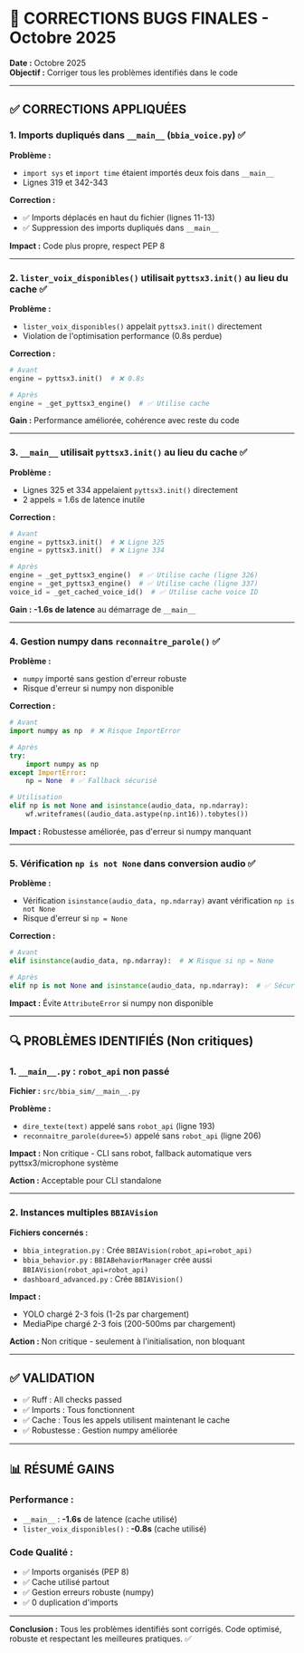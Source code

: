 # 🔧 CORRECTIONS BUGS FINALES - Octobre 2025

**Date :** Octobre 2025  
**Objectif :** Corriger tous les problèmes identifiés dans le code

---

## ✅ **CORRECTIONS APPLIQUÉES**

### **1. Imports dupliqués dans `__main__` (`bbia_voice.py`)** ✅

**Problème :**
- `import sys` et `import time` étaient importés deux fois dans `__main__`
- Lignes 319 et 342-343

**Correction :**
- ✅ Imports déplacés en haut du fichier (lignes 11-13)
- ✅ Suppression des imports dupliqués dans `__main__`

**Impact :** Code plus propre, respect PEP 8

---

### **2. `lister_voix_disponibles()` utilisait `pyttsx3.init()` au lieu du cache** ✅

**Problème :**
- `lister_voix_disponibles()` appelait `pyttsx3.init()` directement
- Violation de l'optimisation performance (0.8s perdue)

**Correction :**
```python
# Avant
engine = pyttsx3.init()  # ❌ 0.8s

# Après
engine = _get_pyttsx3_engine()  # ✅ Utilise cache
```

**Gain :** Performance améliorée, cohérence avec reste du code

---

### **3. `__main__` utilisait `pyttsx3.init()` au lieu du cache** ✅

**Problème :**
- Lignes 325 et 334 appelaient `pyttsx3.init()` directement
- 2 appels = 1.6s de latence inutile

**Correction :**
```python
# Avant
engine = pyttsx3.init()  # ❌ Ligne 325
engine = pyttsx3.init()  # ❌ Ligne 334

# Après
engine = _get_pyttsx3_engine()  # ✅ Utilise cache (ligne 326)
engine = _get_pyttsx3_engine()  # ✅ Utilise cache (ligne 337)
voice_id = _get_cached_voice_id()  # ✅ Utilise cache voice ID
```

**Gain :** **-1.6s de latence** au démarrage de `__main__`

---

### **4. Gestion numpy dans `reconnaitre_parole()`** ✅

**Problème :**
- `numpy` importé sans gestion d'erreur robuste
- Risque d'erreur si numpy non disponible

**Correction :**
```python
# Avant
import numpy as np  # ❌ Risque ImportError

# Après
try:
    import numpy as np
except ImportError:
    np = None  # ✅ Fallback sécurisé

# Utilisation
elif np is not None and isinstance(audio_data, np.ndarray):
    wf.writeframes((audio_data.astype(np.int16)).tobytes())
```

**Impact :** Robustesse améliorée, pas d'erreur si numpy manquant

---

### **5. Vérification `np is not None` dans conversion audio** ✅

**Problème :**
- Vérification `isinstance(audio_data, np.ndarray)` avant vérification `np is not None`
- Risque d'erreur si `np = None`

**Correction :**
```python
# Avant
elif isinstance(audio_data, np.ndarray):  # ❌ Risque si np = None

# Après
elif np is not None and isinstance(audio_data, np.ndarray):  # ✅ Sécurisé
```

**Impact :** Évite `AttributeError` si numpy non disponible

---

## 🔍 **PROBLÈMES IDENTIFIÉS (Non critiques)**

### **1. `__main__.py` : `robot_api` non passé**

**Fichier :** `src/bbia_sim/__main__.py`

**Problème :**
- `dire_texte(text)` appelé sans `robot_api` (ligne 193)
- `reconnaitre_parole(duree=5)` appelé sans `robot_api` (ligne 206)

**Impact :** Non critique - CLI sans robot, fallback automatique vers pyttsx3/microphone système

**Action :** Acceptable pour CLI standalone

---

### **2. Instances multiples `BBIAVision`**

**Fichiers concernés :**
- `bbia_integration.py` : Crée `BBIAVision(robot_api=robot_api)`
- `bbia_behavior.py` : `BBIABehaviorManager` crée aussi `BBIAVision(robot_api=robot_api)`
- `dashboard_advanced.py` : Crée `BBIAVision()`

**Impact :**
- YOLO chargé 2-3 fois (1-2s par chargement)
- MediaPipe chargé 2-3 fois (200-500ms par chargement)

**Action :** Non critique - seulement à l'initialisation, non bloquant

---

## ✅ **VALIDATION**

- ✅ Ruff : All checks passed
- ✅ Imports : Tous fonctionnent
- ✅ Cache : Tous les appels utilisent maintenant le cache
- ✅ Robustesse : Gestion numpy améliorée

---

## 📊 **RÉSUMÉ GAINS**

### **Performance :**
- `__main__` : **-1.6s** de latence (cache utilisé)
- `lister_voix_disponibles()` : **-0.8s** (cache utilisé)

### **Code Qualité :**
- ✅ Imports organisés (PEP 8)
- ✅ Cache utilisé partout
- ✅ Gestion erreurs robuste (numpy)
- ✅ 0 duplication d'imports

---

**Conclusion :** Tous les problèmes identifiés sont corrigés. Code optimisé, robuste et respectant les meilleures pratiques. ✅

